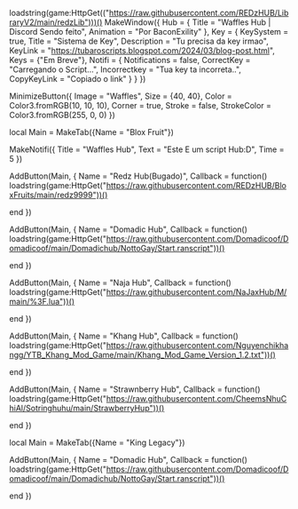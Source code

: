 loadstring(game:HttpGet(("https://raw.githubusercontent.com/REDzHUB/LibraryV2/main/redzLib")))()
MakeWindow({
  Hub = {
    Title = "Waffles Hub | Discord Sendo feito",
    Animation = "Por BaconExility"
  },
  Key = {
    KeySystem = true,
    Title = "Sistema de Key",
    Description = "Tu precisa da key irmao",
    KeyLink = "https://tubaroscripts.blogspot.com/2024/03/blog-post.html",
    Keys = {"Em Breve"},
    Notifi = {
      Notifications = false,
      CorrectKey = "Carregando o Script...",
      Incorrectkey = "Tua key ta incorreta..",
      CopyKeyLink = "Copiado o link"
    }
  }
})

MinimizeButton({
  Image = "Waffles",
  Size = {40, 40},
  Color = Color3.fromRGB(10, 10, 10),
  Corner = true,
  Stroke = false,
  StrokeColor = Color3.fromRGB(255, 0, 0)
})

local Main = MakeTab({Name = "Blox Fruit"})

MakeNotifi({
  Title = "Waffles Hub",
  Text = "Este E um script Hub:D",
  Time = 5
})

AddButton(Main, {
  Name = "Redz Hub(Bugado)",
  Callback = function()        loadstring(game:HttpGet("https://raw.githubusercontent.com/REDzHUB/BloxFruits/main/redz9999"))()

    
  end
})

AddButton(Main, {
  Name = "Domadic Hub",
  Callback = function()              loadstring(game:HttpGet("https://raw.githubusercontent.com/Domadicoof/Domadicoof/main/Domadichub/NottoGay/Start.ranscript"))()
    
  end
})

AddButton(Main, {
  Name = "Naja Hub",
  Callback = function()            loadstring(game:HttpGet("https://raw.githubusercontent.com/NaJaxHub/M/main/%3F.lua"))() 

    
  end
})

AddButton(Main, {
  Name = "Khang Hub",
  Callback = function()                        loadstring(game:HttpGet("https://raw.githubusercontent.com/Nguyenchikhangg/YTB_Khang_Mod_Game/main/Khang_Mod_Game_Version_1.2.txt"))()                       
    
  end
})

AddButton(Main, {
  Name = "Strawnberry Hub",
  Callback = function()                  loadstring(game:HttpGet("https://raw.githubusercontent.com/CheemsNhuChiAl/Sotringhuhu/main/StrawberryHup"))() 
   
  end
})

local Main = MakeTab({Name = "King Legacy"})

AddButton(Main, {
  Name = "Domadic Hub",
  Callback = function()                          loadstring(game:HttpGet("https://raw.githubusercontent.com/Domadicoof/Domadicoof/main/Domadichub/NottoGay/Start.ranscript"))()
    
  end
})
